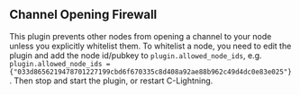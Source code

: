 Channel Opening Firewall
----
This plugin prevents other nodes from opening a channel to your node unless you explicitly whitelist them. To whitelist a node, you need to edit the plugin and add the node id/pubkey to `plugin.allowed_node_ids`, e.g. `plugin.allowed_node_ids = {"033d8656219478701227199cbd6f670335c8d408a92ae88b962c49d4dc0e83e025"}`. Then stop and start the plugin, or restart C-Lightning.
